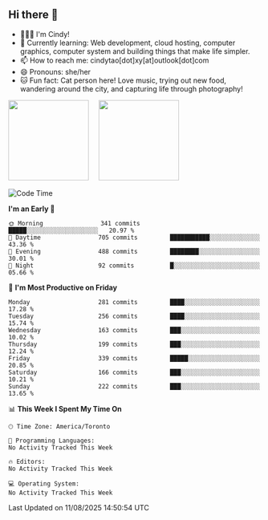 ## Hi there 👋

<!--
**xinyue296/xinyue296** is a ✨ _special_ ✨ repository because its `README.md` (this file) appears on your GitHub profile.

Here are some ideas to get you started:

- 🔭 I’m currently working on ...
- 🌱 I’m currently learning ...
- 👯 I’m looking to collaborate on ...
- 🤔 I’m looking for help with ...
- 💬 Ask me about ...
- 📫 How to reach me: ...
- 😄 Pronouns: ...
- ⚡ Fun fact: ...
-->
- 👩🏻‍💻 I'm Cindy!
- 🌱 Currently learning: Web development, cloud hosting, computer graphics, computer system and building things that make life simpler.
- 📫 How to reach me: cindytao[dot]xy[at]outlook[dot]com
- 😄 Pronouns: she/her
- 🐱 Fun fact: Cat person here! Love music, trying out new food, wandering around the city, and capturing life through photography!

<!--Github Status: start-->
<div align="left">
  <img height="160em" src="https://github-readme-stats-topaz-two-25.vercel.app/api?username=xinyue296&theme=react&show_icons=true&count_private=true&include_orgs=true&hide=contribs,issues" />
    &nbsp;&nbsp;&nbsp;
  <img height="160em" src="https://github-readme-stats-cindy-taos-projects.vercel.app/api/top-langs/?username=xinyue296&theme=react&count_private=true&include_orgs=true&layout=compact" />
</div>
<!-- Github Status: end-->

<!--START_SECTION:waka-->
![Code Time](http://img.shields.io/badge/Code%20Time-294%20hrs%2036%20mins-blue)

**I'm an Early 🐤** 

```text
🌞 Morning                341 commits         █████░░░░░░░░░░░░░░░░░░░░   20.97 % 
🌆 Daytime                705 commits         ███████████░░░░░░░░░░░░░░   43.36 % 
🌃 Evening                488 commits         ████████░░░░░░░░░░░░░░░░░   30.01 % 
🌙 Night                  92 commits          █░░░░░░░░░░░░░░░░░░░░░░░░   05.66 % 
```
📅 **I'm Most Productive on Friday** 

```text
Monday                   281 commits         ████░░░░░░░░░░░░░░░░░░░░░   17.28 % 
Tuesday                  256 commits         ████░░░░░░░░░░░░░░░░░░░░░   15.74 % 
Wednesday                163 commits         ███░░░░░░░░░░░░░░░░░░░░░░   10.02 % 
Thursday                 199 commits         ███░░░░░░░░░░░░░░░░░░░░░░   12.24 % 
Friday                   339 commits         █████░░░░░░░░░░░░░░░░░░░░   20.85 % 
Saturday                 166 commits         ███░░░░░░░░░░░░░░░░░░░░░░   10.21 % 
Sunday                   222 commits         ███░░░░░░░░░░░░░░░░░░░░░░   13.65 % 
```


📊 **This Week I Spent My Time On** 

```text
🕑︎ Time Zone: America/Toronto

💬 Programming Languages: 
No Activity Tracked This Week

🔥 Editors: 
No Activity Tracked This Week

💻 Operating System: 
No Activity Tracked This Week
```


 Last Updated on 11/08/2025 14:50:54 UTC
<!--END_SECTION:waka-->
